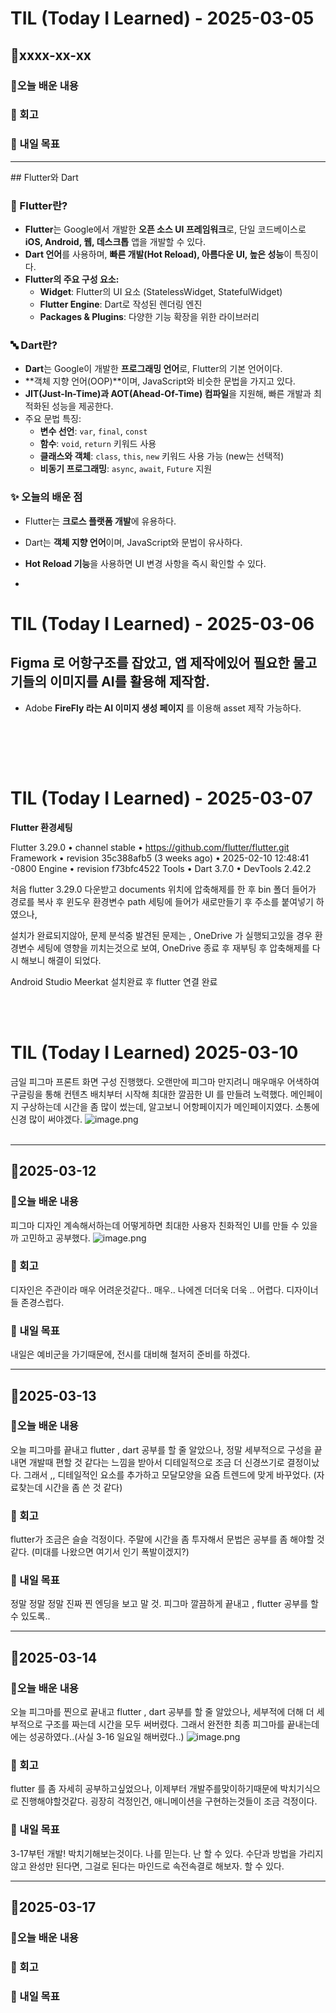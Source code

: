 # TIL (Today I Learned) - 2025-03-05

## 📅xxxx-xx-xx

### **📖오늘 배운 내용**

### **🧐 회고**

### **🎯 내일 목표**
<hr>
## Flutter와 Dart

### 📝 Flutter란?
- **Flutter**는 Google에서 개발한 **오픈 소스 UI 프레임워크**로, 단일 코드베이스로 **iOS, Android, 웹, 데스크톱** 앱을 개발할 수 있다.
- **Dart 언어**를 사용하며, **빠른 개발(Hot Reload), 아름다운 UI, 높은 성능**이 특징이다.
- **Flutter의 주요 구성 요소:**
  - **Widget**: Flutter의 UI 요소 (StatelessWidget, StatefulWidget)
  - **Flutter Engine**: Dart로 작성된 렌더링 엔진
  - **Packages & Plugins**: 다양한 기능 확장을 위한 라이브러리

### 🔤 Dart란?
- **Dart**는 Google이 개발한 **프로그래밍 언어**로, Flutter의 기본 언어이다.
- **객체 지향 언어(OOP)**이며, JavaScript와 비슷한 문법을 가지고 있다.
- **JIT(Just-In-Time)과 AOT(Ahead-Of-Time) 컴파일**을 지원해, 빠른 개발과 최적화된 성능을 제공한다.
- 주요 문법 특징:
  - **변수 선언**: `var`, `final`, `const`
  - **함수**: `void`, `return` 키워드 사용
  - **클래스와 객체**: `class`, `this`, `new` 키워드 사용 가능 (new는 선택적)
  - **비동기 프로그래밍**: `async`, `await`, `Future` 지원

### ✨ 오늘의 배운 점
- Flutter는 **크로스 플랫폼 개발**에 유용하다.
- Dart는 **객체 지향 언어**이며, JavaScript와 문법이 유사하다.
- **Hot Reload 기능**을 사용하면 UI 변경 사항을 즉시 확인할 수 있다.

- <br>
# TIL (Today I Learned) - 2025-03-06

## Figma 로 어항구조를 잡았고, 앱 제작에있어 필요한 물고기들의 이미지를 AI를 활용해 제작함.
- Adobe **FireFly 라는 AI 이미지 생성 페이지** 를 이용해 asset 제작 가능하다.

<br><br>
- 
# TIL (Today I Learned) - 2025-03-07
**Flutter 환경세팅**

Flutter 3.29.0 • channel stable • https://github.com/flutter/flutter.git
Framework • revision 35c388afb5 (3 weeks ago) • 2025-02-10 12:48:41 -0800
Engine • revision f73bfc4522
Tools • Dart 3.7.0 • DevTools 2.42.2

처음 flutter 3.29.0 다운받고 documents 위치에 압축해제를 한 후 bin 폴더 들어가 경로를 복사 후 윈도우 환경변수 path 세팅에 들어가 새로만들기 후 주소를 붙여넣기 하였으나,

설치가 완료되지않아, 문제 분석중 발견된 문제는 , OneDrive 가 실행되고있을 경우 환경변수 세팅에 영향을 끼치는것으로 보여, OneDrive 종료 후 재부팅 후 압축해제를 다시 해보니 해결이 되었다.

Android Studio Meerkat 설치완료 후
flutter 연결 완료

<br><br>
# TIL (Today I Learned) 2025-03-10
금일 피그마 프론트 화면 구성 진행했다.
오랜만에 피그마 만지려니 매우매우 어색하여 구글링을 통해
컨텐츠 배치부터 시작해 최대한 깔끔한 UI 를 만들려 노력했다.
메인페이지 구상하는데 시간을 좀 많이 썼는데, 알고보니
어항페이지가 메인페이지였다. 소통에 신경 많이 써야겠다.
![image.png](./figma.png)
<br><br>
<hr>

## 📅2025-03-12

### **📖오늘 배운 내용**
피그마 디자인 계속해서하는데 어떻게하면 최대한
사용자 친화적인 UI를 만들 수 있을까 고민하고 공부했다.
![image.png](./피그피그.png)
### **🧐 회고**
디자인은 주관이라 매우 어려운것같다.. 매우.. 나에겐
더더욱 더욱 .. 어렵다. 디자이너들 존경스럽다.
### **🎯 내일 목표**
내일은 예비군을 가기때문에, 전시를 대비해
철저히 준비를 하겠다.
<br><hr>

## 📅2025-03-13

### **📖오늘 배운 내용**
오늘 피그마를 끝내고 flutter , dart 공부를 할 줄 알았으나,
정말 세부적으로 구성을 끝내면 개발때 편할 것 같다는 느낌을 받아서
디테일적으로 조금 더 신경쓰기로 결정이났다. 그래서 ,, 디테일적인 요소를 추가하고
모달모양을 요즘 트렌드에 맞게 바꾸었다. (자료찾는데 시간을 좀 쓴 것 같다)
### **🧐 회고**
flutter가 조금은 슬슬 걱정이다. 주말에 시간을 좀 투자해서 문법은 공부를 좀 해야할 것 같다.
(미대를 나왔으면 여기서 인기 폭발이겠지?)
### **🎯 내일 목표**
정말 정말 정말 진짜 찐 엔딩을 보고 말 것. 피그마 깔끔하게 끝내고 , flutter 공부를 할 수 있도록..
<br><hr>
## 📅2025-03-14

### **📖오늘 배운 내용**
오늘 피그마를 찐으로 끝내고 flutter , dart 공부를 할 줄 알았으나,
세부적에 더해 더 세부적으로 구조를 짜는데 시간을 모두 써버렸다.
그래서 완전한 최종 피그마를 끝내는데에는 성공하였다..(사실 3-16 일요일 해버렸다..)
![image.png](./피그마_최종.png)
### **🧐 회고**
flutter 를 좀 자세히 공부하고싶었으나, 이제부터 개발주를맞이하기때문에
박치기식으로 진행해야할것같다. 굉장히 걱정인건,
애니메이션을 구현하는것들이 조금 걱정이다.
### **🎯 내일 목표**
3-17부턴 개발! 박치기해보는것이다.
나를 믿는다. 난 할 수 있다. 수단과 방법을 가리지않고
완성만 된다면, 그걸로 된다는 마인드로 속전속결로 해보자.
할 수 있다.
<br><hr>
## 📅2025-03-17

### **📖오늘 배운 내용**

### **🧐 회고**

### **🎯 내일 목표**